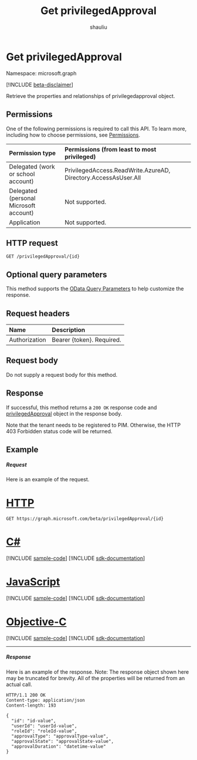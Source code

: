 ﻿---
title: "Get privilegedApproval"
description: "Retrieve the properties and relationships of privilegedapproval object."
localization_priority: Normal
doc_type: apiPageType
ms.prod: "microsoft-identity-platform"
author: "shauliu"
---

# Get privilegedApproval

Namespace: microsoft.graph

[!INCLUDE [beta-disclaimer](../../includes/beta-disclaimer.md)]

Retrieve the properties and relationships of privilegedapproval object.

## Permissions

One of the following permissions is required to call this API. To learn more, including how to choose permissions, see [Permissions](/graph/permissions-reference).

| Permission type                        | Permissions (from least to most privileged)                    |
| :------------------------------------- | :------------------------------------------------------------- |
| Delegated (work or school account)     | PrivilegedAccess.ReadWrite.AzureAD, Directory.AccessAsUser.All |
| Delegated (personal Microsoft account) | Not supported.                                                 |
| Application                            | Not supported.                                                 |

## HTTP request

<!-- { "blockType": "ignored" } -->

```http
GET /privilegedApproval/{id}
```

## Optional query parameters

This method supports the [OData Query Parameters](/graph/query-parameters) to help customize the response.

## Request headers

| Name          | Description               |
| :------------ | :------------------------ |
| Authorization | Bearer {token}. Required. |

## Request body

Do not supply a request body for this method.

## Response

If successful, this method returns a `200 OK` response code and [privilegedApproval](../resources/privilegedapproval.md) object in the response body.

Note that the tenant needs to be registered to PIM. Otherwise, the HTTP 403 Forbidden status code will be returned.

## Example

##### Request

Here is an example of the request.

# [HTTP](#tab/http)

<!-- {
  "blockType": "request",
  "name": "get_privilegedapproval"
}-->

```msgraph-interactive
GET https://graph.microsoft.com/beta/privilegedApproval/{id}
```

# [C#](#tab/csharp)

[!INCLUDE [sample-code](../includes/snippets/csharp/get-privilegedapproval-csharp-snippets.md)]
[!INCLUDE [sdk-documentation](../includes/snippets/snippets-sdk-documentation-link.md)]

# [JavaScript](#tab/javascript)

[!INCLUDE [sample-code](../includes/snippets/javascript/get-privilegedapproval-javascript-snippets.md)]
[!INCLUDE [sdk-documentation](../includes/snippets/snippets-sdk-documentation-link.md)]

# [Objective-C](#tab/objc)

[!INCLUDE [sample-code](../includes/snippets/objc/get-privilegedapproval-objc-snippets.md)]
[!INCLUDE [sdk-documentation](../includes/snippets/snippets-sdk-documentation-link.md)]

---

##### Response

Here is an example of the response. Note: The response object shown here may be truncated for brevity. All of the properties will be returned from an actual call.

<!-- {
  "blockType": "response",
  "truncated": true,
  "@odata.type": "microsoft.graph.privilegedApproval"
} -->

```http
HTTP/1.1 200 OK
Content-type: application/json
Content-length: 193

{
  "id": "id-value",
  "userId": "userId-value",
  "roleId": "roleId-value",
  "approvalType": "approvalType-value",
  "approvalState": "approvalState-value",
  "approvalDuration": "datetime-value"
}
```

<!-- uuid: 8fcb5dbc-d5aa-4681-8e31-b001d5168d79
2015-10-25 14:57:30 UTC -->

<!--
{
  "type": "#page.annotation",
  "description": "Get privilegedApproval",
  "keywords": "",
  "section": "documentation",
  "tocPath": "",
  "suppressions": [
  ]
}
-->
